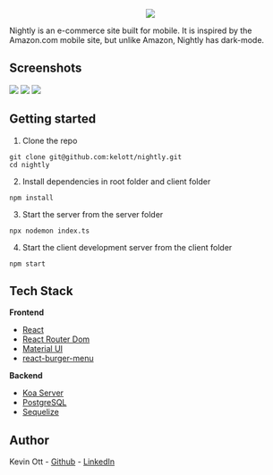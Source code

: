 <p align="center">
  <img src="assets\index-page.png" />
</p>

Nightly is an e-commerce site built for mobile. It is inspired by the Amazon.com mobile site, but unlike Amazon, Nightly has dark-mode.

## Screenshots

<span align="center">
  <img src="assets\burger-menu.png" />
  <img src="assets\product-page.png" />
  <img src="assets\shopping-cart.png" />
</span>

## Getting started

1. Clone the repo

```
git clone git@github.com:kelott/nightly.git
cd nightly
```

2. Install dependencies in root folder and client folder

```
npm install
```

3. Start the server from the server folder

```
npx nodemon index.ts
```

4. Start the client development server from the client folder

```
npm start
```

## Tech Stack

**Frontend**

- [React](https://github.com/facebook/react)
- [React Router Dom](https://github.com/remix-run/react-router)
- [Material UI](https://mui.com/)
- [react-burger-menu](https://www.npmjs.com/package/react-burger-menu)

**Backend**

- [Koa Server](https://koajs.com/)
- [PostgreSQL](https://www.postgresql.org/)
- [Sequelize](https://sequelize.org/)

## Author

Kevin Ott - [Github](https://github.com/kelott) - [LinkedIn](https://www.linkedin.com/in/kevin-ott-se/)
